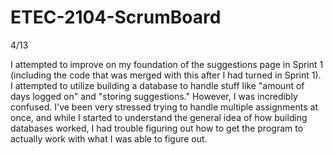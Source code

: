 # ETEC-2104-ScrumBoard
4/13

I attempted to improve on my foundation of the suggestions page in Sprint 1 (including the code that was merged with this after I had turned in Sprint 1). I attempted to utilize building a database to handle stuff like "amount of days logged on" and "storing suggestions." However, I was incredibly confused. I've been very stressed trying to handle multiple assignments at once, and while I started to understand the general idea of how building databases worked, I had trouble figuring out how to get the program to actually work with what I was able to figure out.